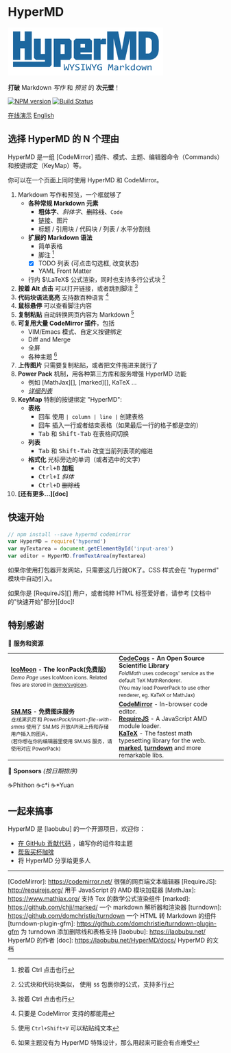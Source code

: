 # HyperMD

![HyperMD Markdown Editor](../demo/logo.png)

**打破** Markdown *写作* 和 *预览* 的 **次元壁**！

[![NPM version](https://img.shields.io/npm/v/hypermd.svg?style=flat-square)](https://npmjs.org/package/hypermd) [![Build Status](https://travis-ci.org/laobubu/HyperMD.svg?branch=master)](https://travis-ci.org/laobubu/HyperMD)

[在线演示](https://laobubu.net/HyperMD/)
[English](../README.md)

## 选择 HyperMD 的 N 个理由

HyperMD 是一组 [CodeMirror] 插件、模式、主题、编辑器命令（Commands）和按键绑定（KeyMap）等。

你可以在一个页面上同时使用 HyperMD 和 CodeMirror。

1. Markdown 写作和预览，一个框就够了
   - **各种常规 Markdown 元素**
     + **粗体字**、*斜体字*、~~删除线~~、`Code`
     + [链接](https://laobubu.net)、图片
     + 标题 / 引用块 / 代码块 / 列表 / 水平分割线
   - **扩展的 Markdown 语法**
     + 简单表格
     + 脚注 [^1]
     + [x] TODO 列表 (可点击勾选框, 改变状态)
     + YAML Front Matter
   - 行内 $\LaTeX$ 公式渲染，同时也支持多行公式块 [^4]
2. **按着 Alt 点击** 可以打开链接，或者跳到脚注 [^1]
3. **代码块语法高亮** 支持数百种语言 [^2]
4. **鼠标悬停** 可以查看脚注内容
5. **复制粘贴** 自动转换网页内容为 Markdown [^5]
6. **可复用大量 CodeMirror 插件**，包括
   - VIM/Emacs 模式、自定义按键绑定
   - Diff and Merge
   - 全屏
   - 各种主题 [^3]
7. **上传图片** 只需要复制粘贴，或者把文件拖进来就行了
8. **Power Pack** 机制，用各种第三方库和服务增强 HyperMD 功能
   - 例如 [MathJax][], [marked][], KaTeX ...
   - *[详细列表](https://laobubu.net/HyperMD/#./docs/powerpacks.md)*
9. **KeyMap** 特制的按键绑定 "HyperMD":
    + **表格**
      - <kbd>回车</kbd> 使用 `| column | line |` 创建表格
      - <kbd>回车</kbd> 插入一行或者结束表格（如果最后一行的格子都是空的）
      - <kbd>Tab</kbd> 和 <kbd>Shift-Tab</kbd> 在表格间切换
    + **列表**
      - <kbd>Tab</kbd> 和 <kbd>Shift-Tab</kbd> 改变当前列表项的缩进
    + **格式化** 光标旁边的单词（或者选中的文字）
      - <kbd>Ctrl+B</kbd> **加粗**
      - <kbd>Ctrl+I</kbd> *斜体*
      - <kbd>Ctrl+D</kbd> ~~删除线~~
10. **[还有更多...][doc]**

## 快速开始

```javascript
// npm install --save hypermd codemirror
var HyperMD = require('hypermd')
var myTextarea = document.getElementById('input-area')
var editor = HyperMD.fromTextArea(myTextarea)
```

如果你使用打包器开发网站，只需要这几行就OK了。CSS 样式会在 "hypermd" 模块中自动引入。

如果你是 [RequireJS][] 用户，或者纯粹 HTML 标签爱好者，请参考 [文档中的"快速开始"部分][doc]!


## 特别感谢

💎 **服务和资源**

<table>
  <tr>
    <td width="50%">
      <b><a href="https://icomoon.io/#icons-icomoon">IcoMoon</a> - The IconPack(免费版)</b><br>
      <small>
        <em>Demo Page</em> uses IcoMoon icons. Related files are stored in <a href="https://github.com/laobubu/HyperMD/tree/master/demo/svgicon">demo/svgicon</a>.
      </small>
    </td>
    <td>
      <b><a href="http://www.codecogs.com">CodeCogs</a> - An Open Source Scientific Library</b><br>
      <small>
        <em>FoldMath</em> uses codecogs' service as the default TeX MathRenderer.<br>
        (You may load PowerPack to use other renderer, eg. KaTeX or MathJax)
      </small>
    </td>
  </tr>
  <tr>
    <td>
      <b><a href="https://sm.ms/">SM.MS</a> - 免费图床服务</b><br>
      <small>
        <em>在线演示页</em> 和 <em>PowerPack/insert-file-with-smms</em> 使用了 SM.MS 开放API来上传和存储用户插入的图片。<br>
        (若你想在你的编辑器里使用 SM.MS 服务，请使用对应 PowerPack)
      </small>
    </td>
    <td>
      <b><a href="https://codemirror.net/">CodeMirror</a></b> - In-browser code editor.<br>
      <b><a href="http://requirejs.org/">RequireJS</a></b> - A JavaScript AMD module loader.<br>
      <b><a href="https://khan.github.io/KaTeX/">KaTeX</a></b> - The fastest math typesetting library for the web.<br>
      <b><a href="https://github.com/chjj/marked/">marked</a></b>,
      <b><a href="https://github.com/domchristie/turndown/">turndown</a></b>
      and more remarkable libs.
      <br>
    </td>
  </tr>
</table>


🙏 **Sponsors** _(按日期排序)_

<div class="sponsors">
  <span>☕Phithon</span>
  <span>☕c*i</span>
  <span>☕*Yuan</span>
</div>


## 一起来搞事

HyperMD 是 [laobubu] 的一个开源项目，欢迎你：

- [在 GitHub 贡献代码](https://github.com/laobubu/HyperMD/) ，编写你的组件和主题
- [帮我买杯咖啡](https://laobubu.net/donate.html)
- 将 HyperMD 分享给更多人



-------------------------------------------------------
[CodeMirror]: https://codemirror.net/   很强的网页端文本编辑器
[RequireJS]:  http://requirejs.org/   用于 JavaScript 的 AMD 模块加载器
[MathJax]:  https://www.mathjax.org/  支持 Tex 的数学公式渲染组件
[marked]:   https://github.com/chjj/marked/  一个 markdown 解析器和渲染器
[turndown]: https://github.com/domchristie/turndown 一个 HTML 转 Markdown 的组件
[turndown-plugin-gfm]: https://github.com/domchristie/turndown-plugin-gfm 为 turndown 添加删除线和表格支持
[laobubu]:  https://laobubu.net/  HyperMD 的作者
[doc]: https://laobubu.net/HyperMD/docs/ HyperMD 的文档

[^1]: 按着 Ctrl 点击也行
[^2]: 只要是 CodeMirror 支持的都能用
[^3]: 如果主题没有为 HyperMD 特殊设计，那么用起来可能会有点难受
[^4]: 公式块和代码块类似， 使用 `$$` 包裹你的公式，支持多行
[^5]: 使用 `Ctrl+Shift+V` 可以粘贴纯文本
